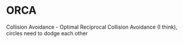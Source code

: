 # ORCA
Collision Avoidance - Optimal Reciprocal Collision Avoidance (I think), circles need to dodge each other
